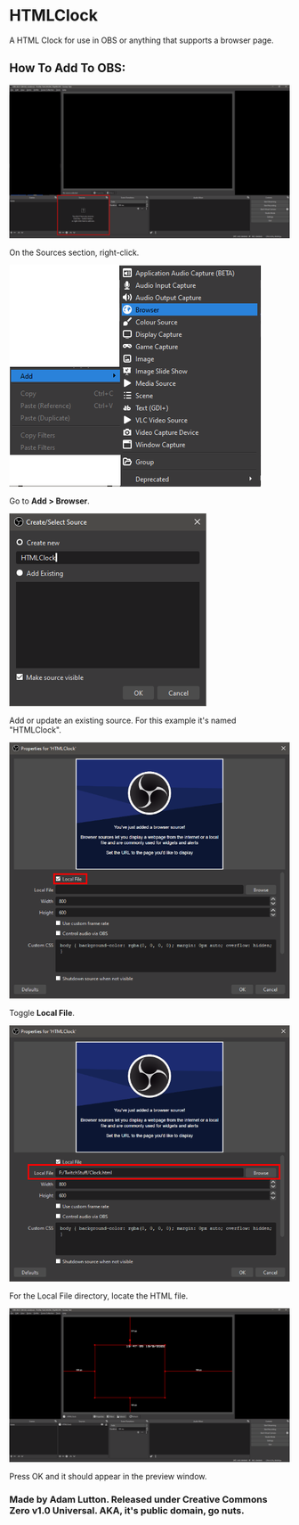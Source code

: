 # HTMLClock
A HTML Clock for use in OBS or anything that supports a browser page.

## How To Add To OBS:
![Part 1](https://raw.githubusercontent.com/SGTADMAN/HTMLClock/main/RepoImages/HTMLClockImages/Part1.png)

On the Sources section, right-click.

![Part 2](https://raw.githubusercontent.com/SGTADMAN/HTMLClock/main/RepoImages/HTMLClockImages/Part2.png)

Go to **Add > Browser**.

![Part 3](https://raw.githubusercontent.com/SGTADMAN/HTMLClock/main/RepoImages/HTMLClockImages/Part3.png)

Add or update an existing source. For this example it's named "HTMLClock".

![Part 4](https://raw.githubusercontent.com/SGTADMAN/HTMLClock/main/RepoImages/HTMLClockImages/Part4.png)

Toggle **Local File**.

![Part 5](https://raw.githubusercontent.com/SGTADMAN/HTMLClock/main/RepoImages/HTMLClockImages/Part5.png)

For the Local File directory, locate the HTML file.

![Part 6](https://raw.githubusercontent.com/SGTADMAN/HTMLClock/main/RepoImages/HTMLClockImages/Part6.png)

Press OK and it should appear in the preview window.

### Made by Adam Lutton. Released under Creative Commons Zero v1.0 Universal. AKA, it's public domain, go nuts.
